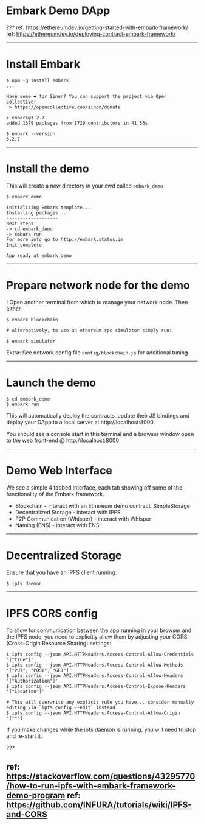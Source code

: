 # Embark Demo DApp

???
ref: https://ethereumdev.io/getting-started-with-embark-framework/
ref: https://ethereumdev.io/deploying-contract-embark-framework/

---
# Install Embark

```shell
$ npm -g install embark
...

Have some ❤️ for Sinon? You can support the project via Open Collective:
 > https://opencollective.com/sinon/donate

+ embark@3.2.7
added 1379 packages from 1729 contributors in 41.53s

$ embark --version
3.2.7
```
---
# Install the demo

This will create a new directory in your cwd called ```embark_demo```

```shell
$ embark demo

Initializing Embark template...
Installing packages...
-------------------
Next steps:
-> cd embark_demo
-> embark run
For more info go to http://embark.status.im
Init complete

App ready at embark_demo
```
---
# Prepare network node for the demo

! Open another terminal from which to manage your network node. Then either
```shell
$ embark blockchain

# Alternatively, to use an ethereum rpc simulator simply run:

$ embark simulator
```

Extra: See network config file ```config/blockchain.js``` for additional tuning.

---
# Launch the demo
```shell
$ cd embark_demo
$ embark run
```
This will automatically deploy the contracts, update their JS bindings and deploy your DApp to a local server at http://localhost:8000

You should see a console start in this terminal and a browser window open to the web front-end @ http://localhost:8000

---
# Demo Web Interface

We see a simple 4 tabbed interface, each tab showing off some of the functionality of the Embark framework.

* Blockchain - interact with an Ethereum demo contract, SimpleStorage
* Decentralized Storage - interact with IPFS
* P2P Communication (Whisper) - interact with Whisper
* Naming (ENS) - interact with ENS

---
# Decentralized Storage

Ensure that you have an IPFS client running:

```shell
$ ipfs daemon
```

---
# IPFS CORS config

To allow for communication between the app running in your browser and the IPFS node, you need to explicitly allow them by adjusting your CORS (Cross-Origin Resource Sharing) settings:

```shell
$ ipfs config --json API.HTTPHeaders.Access-Control-Allow-Credentials '["true"]'
$ ipfs config --json API.HTTPHeaders.Access-Control-Allow-Methods '["PUT", "POST", "GET"]'
$ ipfs config --json API.HTTPHeaders.Access-Control-Allow-Headers '["Authorization"]'
$ ipfs config --json API.HTTPHeaders.Access-Control-Expose-Headers '["Location"]'

# This will overwrite any explicit rule you have... consider manually editing via `ipfs config --edit` instead
$ ipfs config --json API.HTTPHeaders.Access-Control-Allow-Origin '["*"]'
```

If you make changes while the ipfs daemon is running, you will need to stop and re-start it.

???

ref: https://stackoverflow.com/questions/43295770/how-to-run-ipfs-with-embark-framework-demo-program
ref: https://github.com/INFURA/tutorials/wiki/IPFS-and-CORS
---
